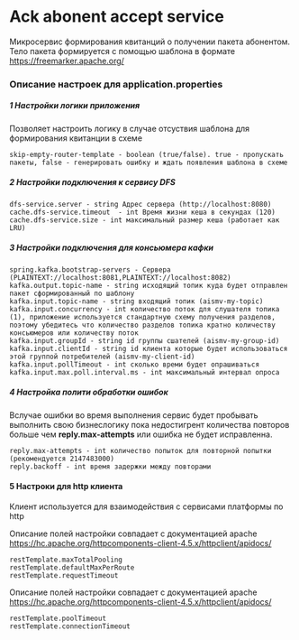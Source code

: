 # Ack abonent accept service 
Микросервис формирования квитанций о получении пакета абонентом. 
Тело пакета формируется с помощью шаблона в формате https://freemarker.apache.org/

### Описание настроек для application.properties
##### 1 Настройки логики приложения
Позволяет настроить логику в случае отсуствия шаблона для формирования квитанции в схеме

	skip-empty-router-template - boolean (true/false). true - пропускать пакеты, false - генерировать ошибку и ждать появления шаблона в схеме
##### 2 Настройки подключения к сервису DFS
	dfs-service.server - string Адрес сервера (http://localhost:8080)
	cache.dfs-service.timeout  - int Время жизни кеша в секундах (120)
	cache.dfs-service.size - int максимальный размер кеша (работает как LRU)

##### 3 Настройки подключения для консьюмера кафки

    spring.kafka.bootstrap-servers - Сервера (PLAINTEXT://localhost:8081,PLAINTEXT://localhost:8082)
	kafka.output.topic-name - string исходящий топик куда будет отправлен пакет сформированный по шаблону
	kafka.input.topic-name - string входящий топик (aismv-my-topic)
	kafka.input.concurrency - int количество поток для слушателя топика (1), приложение используется стандартную схему получения разделов, поэтому убедитесь что количество разделов топика кратно количеству консьюмеров или количеству поток
	kafka.input.groupId - string id группы сшателей (aismv-my-group-id)
	kafka.input.clientId - string id клиента которые будет использоваться этой группой потребителей (aismv-my-client-id)
	kafka.input.pollTimeout - int сколько времи будет опрашиваться
	kafka.input.max.poll.interval.ms - int максимальный интервал опроса 

##### 4 Настройка полити обработки ошибок
Вслучае ошибки во время выполнения сервис будет пробывать выполнить свою бизнеслогику пока недостигрент количества повторов больше чем **reply.max-attempts** или ошибка не будет исправленна.

	reply.max-attempts - int количество попыток для повторной попытки (рекомендуется 2147483000)
	reply.backoff - int время задержки между повторами
	
#### 5 Настроки для http клиента
Клиент используется для взаимодействия с сервисами платформы по http

Описание полей настройки совпадает с документацией apache https://hc.apache.org/httpcomponents-client-4.5.x/httpclient/apidocs/ 

    restTemplate.maxTotalPooling
    restTemplate.defaultMaxPerRoute
    restTemplate.requestTimeout 
    
Описание полей настройки совпадает с документацией apache https://hc.apache.org/httpcomponents-client-4.5.x/httpclient/apidocs/

    restTemplate.poolTimeout
    restTemplate.connectionTimeout
 
